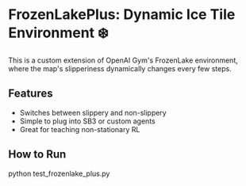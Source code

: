# FrozenLakePlus: Dynamic Ice Tile Environment ❄️

This is a custom extension of OpenAI Gym's FrozenLake environment, where the map's slipperiness dynamically changes every few steps.

## Features

- Switches between slippery and non-slippery
- Simple to plug into SB3 or custom agents
- Great for teaching non-stationary RL

## How to Run

python test_frozenlake_plus.py
